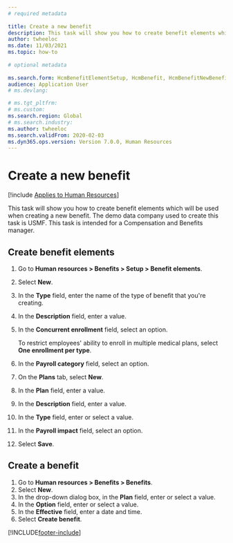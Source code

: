 ```yaml
--- 
# required metadata 
 
title: Create a new benefit
description: This task will show you how to create benefit elements which will be used when creating a new benefit. 
author: twheeloc
ms.date: 11/03/2021
ms.topic: how-to 
 
# optional metadata 
 
ms.search.form: HcmBenefitElementSetup, HcmBenefit, HcmBenefitNewBenefit, HcmBenefitPlanLookup, BenefitWorkspace, HcmBenefitSummaryPart 
audience: Application User 
# ms.devlang:  

# ms.tgt_pltfrm:  
# ms.custom:  
ms.search.region: Global
# ms.search.industry: 
ms.author: twheeloc
ms.search.validFrom: 2020-02-03
ms.dyn365.ops.version: Version 7.0.0, Human Resources
---
```


# Create a new benefit



[!include [Applies to Human Resources](../includes/applies-to-hr.md)]

This task will show you how to create benefit elements which will be used when creating a new benefit. The demo data company used to create this task is USMF. This task is intended for a Compensation and Benefits manager.


## Create benefit elements

1. Go to **Human resources \> Benefits \> Setup \> Benefit elements**.
2. Select **New**.
3. In the **Type** field, enter the name of the type of benefit that you're creating.
4. In the **Description** field, enter a value.
5. In the **Concurrent enrollment** field, select an option.

    To restrict employees' ability to enroll in multiple medical plans, select **One enrollment per type**.

6. In the **Payroll category** field, select an option.
7. On the **Plans** tab, select **New**.
8. In the **Plan** field, enter a value.
9. In the **Description** field, enter a value.
10. In the **Type** field, enter or select a value.
11. In the **Payroll impact** field, select an option.
12. Select **Save**.

## Create a benefit

1. Go to **Human resources \> Benefits \> Benefits**.
2. Select **New**.
3. In the drop-down dialog box, in the **Plan** field, enter or select a value.
4. In the **Option** field, enter or select a value.
5. In the **Effective** field, enter a date and time.
6. Select **Create benefit**.

[!INCLUDE[footer-include](../includes/footer-banner.md)]
